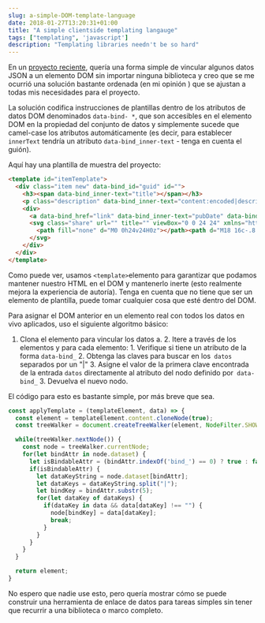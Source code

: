 ```yaml
---
slug: a-simple-DOM-template-language
date: 2018-01-27T13:20:31+01:00
title: "A simple clientside templating langauge"
tags: ["templating", 'javascript']
description: "Templating libraries needn't be so hard"
---
```



En un [proyecto reciente](https://webgdedeck.com/), quería una forma simple de vincular algunos datos JSON a un elemento DOM sin importar ninguna biblioteca y creo que se me ocurrió una solución bastante ordenada (en mi opinión ) que se ajustan a todas mis necesidades para el proyecto.

La solución codifica instrucciones de plantillas dentro de los atributos de datos DOM denominados `data-bind- *`, que son accesibles en el elemento DOM en la propiedad del conjunto de datos y simplemente sucede que camel-case los atributos automáticamente (es decir, para establecer `innerText` tendría un atributo `data-bind_inner-text` - tenga en cuenta el guión).

Aquí hay una plantilla de muestra del proyecto:


```html
<template id="itemTemplate">
  <div class="item new" data-bind_id="guid" id="">
    <h3><span data-bind_inner-text="title"></span></h3>
    <p class="description" data-bind_inner-text="content:encoded|description"></p>
    <div>
      <a data-bind_href="link" data-bind_inner-text="pubDate" data-bind_title="title" href="" title=""></a>
      <svg class="share" url="" title="" viewBox="0 0 24 24" xmlns="http://www.w3.org/2000/svg" width="24" height="24">
        <path fill="none" d="M0 0h24v24H0z"></path><path d="M18 16c-.8 0-1.4.4-2 .8l-7-4v-1.5l7-4c.5.4 1.2.7 2 .7 1.7 0 3-1.3 3-3s-1.3-3-3-3-3 1.3-3 3v.7l-7 4C7.5 9.4 6.8 9 6 9c-1.7 0-3 1.3-3 3s1.3 3 3 3c.8 0 1.5-.3 2-.8l7.2 4.2v.6c0 1.6 1.2 3 2.8 3 1.6 0 3-1.4 3-3s-1.4-3-3-3z"></path>
      </svg>
    </div>
  </div>
</template>
```


Como puede ver, usamos ` <template> `elemento para garantizar que podamos mantener nuestro HTML en el DOM y mantenerlo inerte (esto realmente mejora la experiencia de autoría). Tenga en cuenta que no tiene que ser un elemento de plantilla, puede tomar cualquier cosa que esté dentro del DOM.

Para asignar el DOM anterior en un elemento real con todos los datos en vivo aplicados, uso el siguiente algoritmo básico:

1. Clona el elemento para vincular los datos a. 2. Itere a través de los elementos y para cada elemento: 1. Verifique si tiene un atributo de la forma `data-bind_` 2. Obtenga las claves para buscar en los` datos` separados por un "|" 3. Asigne el valor de la primera clave encontrada de la entrada `datos` directamente al atributo del nodo definido por` data-bind_` 3. Devuelva el nuevo nodo.

El código para esto es bastante simple, por más breve que sea.


```javascript
const applyTemplate = (templateElement, data) => {
  const element = templateElement.content.cloneNode(true);    
  const treeWalker = document.createTreeWalker(element, NodeFilter.SHOW_ELEMENT, () => NodeFilter.FILTER_ACCEPT);

  while(treeWalker.nextNode()) {
    const node = treeWalker.currentNode;
    for(let bindAttr in node.dataset) {
      let isBindableAttr = (bindAttr.indexOf('bind_') == 0) ? true : false;
      if(isBindableAttr) {
        let dataKeyString = node.dataset[bindAttr];
        let dataKeys = dataKeyString.split("|");
        let bindKey = bindAttr.substr(5);
        for(let dataKey of dataKeys) {
          if(dataKey in data && data[dataKey] !== "") {
            node[bindKey] = data[dataKey];
            break;
          }
        }
      }
    }
  }

  return element;
}
```


No espero que nadie use esto, pero quería mostrar cómo se puede construir una herramienta de enlace de datos para tareas simples sin tener que recurrir a una biblioteca o marco completo.